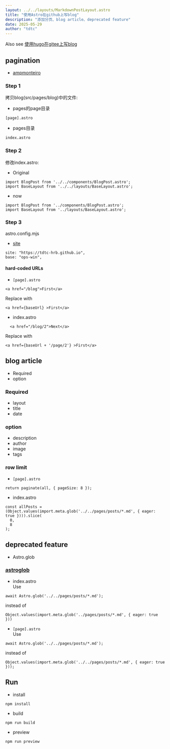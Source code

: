 ```yaml
---
layout: ../../layouts/MarkdownPostLayout.astro
title: "使用Astro在github上写blog"
description: "添加分页、blog article、deprecated feature"
date: 2025-05-29
author: "tdtc"
---
```

Also see [使用hugo在gitee上写blog](https://www.cnblogs.com/xiaobin-hlj80/p/12651114.html)

## pagination
- [ampmonteiro](https://github.com/ampmonteiro/astro-tutorial-blog-pagination)

### Step 1
拷贝blog(src/pages/blog)中的文件:
- pages的page目录
```
[page].astro
```
- pages目录
```
index.astro
```
### Step 2
修改index.astro:
- Original
```
import BlogPost from '../../components/BlogPost.astro';
import BaseLayout from '../../layouts/BaseLayout.astro';
```
- now
```
import BlogPost from '../components/BlogPost.astro';
import BaseLayout from '../layouts/BaseLayout.astro';
```

### Step 3
astro.config.mjs
- [site](https://docs.astro.build/en/guides/deploy/github)
```
site: "https://tdtc-hrb.github.io",
base: "ops-win",
```

#### hard-coded URLs
- `[page].astro`
```
<a href="/blog">First</a>
```
Replace with 
```
<a href={baseUrl} >First</a>
```
- index.astro
```
  <a href="/blog/2">Next</a>
```
Replace with 
```
<a href={baseUrl + '/page/2'} >First</a>
```

## blog article
- Required
- option
### Required
- layout
- title
- date

### option
- description
- author
- image
- tags
### row limit
- `[page].astro`
```
return paginate(all, { pageSize: 8 });
```
- index.astro
```
const allPosts = (Object.values(import.meta.glob('../../pages/posts/*.md', { eager: true }))).slice(
  0,
  8
);
```

## deprecated feature
- Astro.glob
### [astroglob](https://docs.astro.build/en/guides/upgrade-to/v5/#deprecated-astroglob)
- index.astro    
Use 
```
await Astro.glob('../../pages/posts/*.md');
```
instead of
```
Object.values(import.meta.glob('../pages/posts/*.md', { eager: true }))
```

- `[page].astro`    
Use 
```
await Astro.glob('../../pages/posts/*.md');
```
instead of
```
Object.values(import.meta.glob('../../pages/posts/*.md', { eager: true }));
```

## Run
- install
```
npm install
```
- build
```
npm run build
```
- preview
```
npm run preview
```
